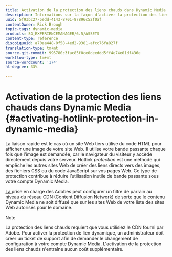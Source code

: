 ```yaml
---
title: Activation de la protection des liens chauds dans Dynamic Media
description: Informations sur la façon d’activer la protection des liens à chaud dans Dynamic Media.
uuid: 5f93bc27-5edd-4143-8701-87896c52f0af
contentOwner: Rick Brough
topic-tags: dynamic-media
products: SG_EXPERIENCEMANAGER/6.5/ASSETS
content-type: reference
discoiquuid: a70aa448-0f58-4ed2-9381-afcc76fa827f
translation-type: tm+mt
source-git-commit: 996780c3fac85f0ce0deeddd5ff4e74e01df436e
workflow-type: tm+mt
source-wordcount: '174'
ht-degree: 33%

---
```



# Activation de la protection des liens chauds dans Dynamic Media {#activating-hotlink-protection-in-dynamic-media}

La liaison rapide est le cas où un site Web tiers utilise du code HTML pour afficher une image de votre site Web. Il utilise votre bande passante chaque fois que l’image est demandée, car le navigateur du visiteur y accède directement depuis votre serveur. Hotlink *protection* est une méthode qui empêche les autres sites Web de créer des liens directs vers des images, des fichiers CSS ou du code JavaScript sur vos pages Web. Ce type de protection contribue à réduire l’utilisation inutile de bande passante sous votre compte Dynamic Media.

[La ](https://helpx.adobe.com/fr/support.html) prise en charge des Adobes peut configurer un filtre de parrain au niveau du réseau CDN (Content Diffusion Network) de sorte que le contenu Dynamic Media ne soit diffusé que sur les sites Web de votre liste des sites Web autorisés pour le domaine.

>[!NOTE]
>
>La protection des liens chauds requiert que vous utilisiez le CDN fourni par Adobe. Pour activer la protection de lien dynamique, un administrateur doit créer un ticket de support afin de demander le changement de configuration à votre compte Dynamic Media. L&#39;activation de la protection des liens chauds n&#39;entraîne aucun coût supplémentaire.
